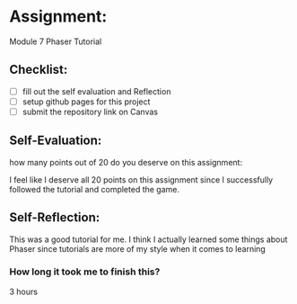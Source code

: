 # Assignment:

Module 7 Phaser Tutorial

## Checklist:
- [ ] fill out the self evaluation and Reflection
- [ ] setup github pages for this project
- [ ] submit the repository link on Canvas

## Self-Evaluation:

how many points out of 20 do you deserve on this assignment:

I feel like I deserve all 20 points on this assignment since I successfully followed the tutorial and completed the game.

## Self-Reflection:

This was a good tutorial for me. I think I actually learned some things about Phaser since tutorials are more of my style when it comes to learning

### How long it took me to finish this?

3 hours